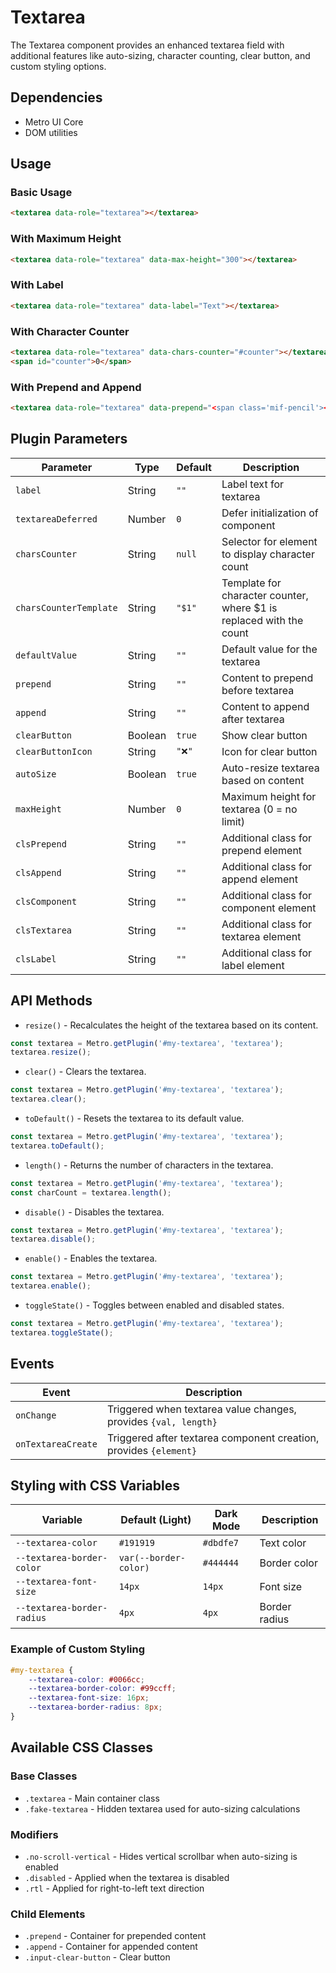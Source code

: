 # Textarea

The Textarea component provides an enhanced textarea field with additional features like auto-sizing, character counting, clear button, and custom styling options.

## Dependencies

- Metro UI Core
- DOM utilities

## Usage

### Basic Usage

```html
<textarea data-role="textarea"></textarea>
```

### With Maximum Height

```html
<textarea data-role="textarea" data-max-height="300"></textarea>
```

### With Label

```html
<textarea data-role="textarea" data-label="Text"></textarea>
```

### With Character Counter

```html
<textarea data-role="textarea" data-chars-counter="#counter"></textarea>
<span id="counter">0</span>
```

### With Prepend and Append

```html
<textarea data-role="textarea" data-prepend="<span class='mif-pencil'></span>" data-append="<span class='mif-checkmark'></span>"></textarea>
```

## Plugin Parameters

| Parameter | Type | Default | Description |
| --------- | ---- | ------- | ----------- |
| `label` | String | `""` | Label text for textarea |
| `textareaDeferred` | Number | `0` | Defer initialization of component |
| `charsCounter` | String | `null` | Selector for element to display character count |
| `charsCounterTemplate` | String | `"$1"` | Template for character counter, where $1 is replaced with the count |
| `defaultValue` | String | `""` | Default value for the textarea |
| `prepend` | String | `""` | Content to prepend before textarea |
| `append` | String | `""` | Content to append after textarea |
| `clearButton` | Boolean | `true` | Show clear button |
| `clearButtonIcon` | String | `"❌"` | Icon for clear button |
| `autoSize` | Boolean | `true` | Auto-resize textarea based on content |
| `maxHeight` | Number | `0` | Maximum height for textarea (0 = no limit) |
| `clsPrepend` | String | `""` | Additional class for prepend element |
| `clsAppend` | String | `""` | Additional class for append element |
| `clsComponent` | String | `""` | Additional class for component element |
| `clsTextarea` | String | `""` | Additional class for textarea element |
| `clsLabel` | String | `""` | Additional class for label element |

## API Methods

+ `resize()` - Recalculates the height of the textarea based on its content.

```javascript
const textarea = Metro.getPlugin('#my-textarea', 'textarea');
textarea.resize();
```

+ `clear()` - Clears the textarea.

```javascript
const textarea = Metro.getPlugin('#my-textarea', 'textarea');
textarea.clear();
```

+ `toDefault()` - Resets the textarea to its default value.

```javascript
const textarea = Metro.getPlugin('#my-textarea', 'textarea');
textarea.toDefault();
```

+ `length()` - Returns the number of characters in the textarea.

```javascript
const textarea = Metro.getPlugin('#my-textarea', 'textarea');
const charCount = textarea.length();
```

+ `disable()` - Disables the textarea.

```javascript
const textarea = Metro.getPlugin('#my-textarea', 'textarea');
textarea.disable();
```

+ `enable()` - Enables the textarea.

```javascript
const textarea = Metro.getPlugin('#my-textarea', 'textarea');
textarea.enable();
```

+ `toggleState()` - Toggles between enabled and disabled states.

```javascript
const textarea = Metro.getPlugin('#my-textarea', 'textarea');
textarea.toggleState();
```

## Events

| Event | Description |
| ----- | ----------- |
| `onChange` | Triggered when textarea value changes, provides `{val, length}` |
| `onTextareaCreate` | Triggered after textarea component creation, provides `{element}` |

## Styling with CSS Variables

| Variable | Default (Light) | Dark Mode | Description |
| -------- | --------------- | --------- | ----------- |
| `--textarea-color` | `#191919` | `#dbdfe7` | Text color |
| `--textarea-border-color` | `var(--border-color)` | `#444444` | Border color |
| `--textarea-font-size` | `14px` | `14px` | Font size |
| `--textarea-border-radius` | `4px` | `4px` | Border radius |

### Example of Custom Styling

```css
#my-textarea {
    --textarea-color: #0066cc;
    --textarea-border-color: #99ccff;
    --textarea-font-size: 16px;
    --textarea-border-radius: 8px;
}
```

## Available CSS Classes

### Base Classes
- `.textarea` - Main container class
- `.fake-textarea` - Hidden textarea used for auto-sizing calculations

### Modifiers
- `.no-scroll-vertical` - Hides vertical scrollbar when auto-sizing is enabled
- `.disabled` - Applied when the textarea is disabled
- `.rtl` - Applied for right-to-left text direction

### Child Elements
- `.prepend` - Container for prepended content
- `.append` - Container for appended content
- `.input-clear-button` - Clear button